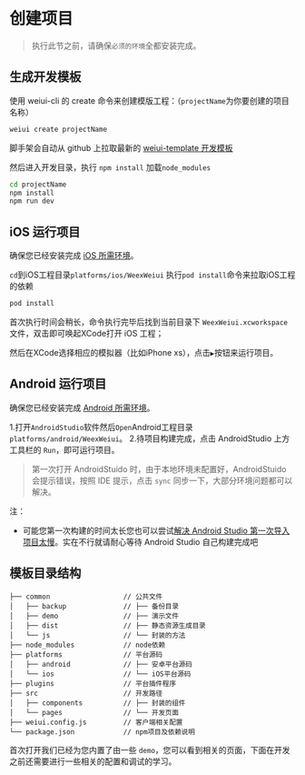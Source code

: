 # 创建项目

> 执行此节之前，请确保`必须的环境`全都安装完成。

## 生成开发模板 

使用 weiui-cli 的 create 命令来创建模版工程：（`projectName`为你要创建的项目名称）

```bash
weiui create projectName
```

脚手架会自动从 github 上拉取最新的 [weiui-template 开发模板](https://github.com/kuaifan/weiui-template)

然后进入开发目录，执行 `npm install` 加载`node_modules`

```bash
cd projectName
npm install
npm run dev
```

## iOS 运行项目

确保您已经安装完成 [iOS 所需环境](./env.html)。

`cd`到iOS工程目录`platforms/ios/WeexWeiui` 执行`pod install`命令来拉取iOS工程的依赖

```bash
pod install
```

首次执行时间会稍长，命令执行完毕后找到当前目录下 `WeexWeiui.xcworkspace` 文件，双击即可唤起XCode打开 iOS 工程；

然后在XCode选择相应的模拟器（比如iPhone xs），点击`▶`按钮来运行项目。


## Android 运行项目

确保您已经安装完成 [Android 所需环境](./env.html)。

1.打开`AndroidStudio`软件然后`Open`Android工程目录`platforms/android/WeexWeiui`。
2.待项目构建完成，点击 AndroidStudio 上方工具栏的 `Run`，即可运行项目。

> 第一次打开 AndroidStuido 时，由于本地环境未配置好，AndroidStuido 会提示错误，按照 IDE 提示，点击 `sync` 同步一下，大部分环境问题都可以解决。

注：

* 可能您第一次构建的时间太长您也可以尝试[解决 Android Studio 第一次导入项目太慢](https://www.jianshu.com/p/ba8189146a6b)。实在不行就请耐心等待 Android Studio 自己构建完成吧


## 模板目录结构

```text
├── common                  // 公共文件
│   ├── backup              // ├── 备份目录
│   ├── demo                // ├── 演示文件
│   ├── dist                // ├── 静态资源生成目录
│   └── js                  // └── 封装的方法
├── node_modules            // node依赖
├── platforms               // 平台源码
│   ├── android             // ├── 安卓平台源码
│   └── ios                 // └── iOS平台源码
├── plugins                 // 平台插件程序
├── src                     // 开发路径
│   ├── components          // ├── 封装的组件
│   └── pages               // └── 开发页面  
├── weiui.config.js         // 客户端相关配置
└── package.json            // npm项目及依赖说明
```

首次打开我们已经为您内置了由一些 `demo`，您可以看到相关的页面，下面在开发之前还需要进行一些相关的配置和调试的学习。

